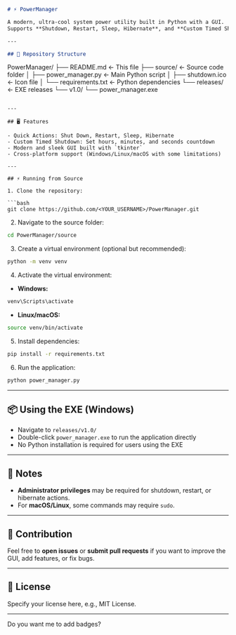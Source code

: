

```markdown
# ⚡ PowerManager

A modern, ultra-cool system power utility built in Python with a GUI.  
Supports **Shutdown, Restart, Sleep, Hibernate**, and **Custom Timed Shutdowns**.  

---

## 📂 Repository Structure

```

PowerManager/
├── README.md                <- This file
├── source/                  <- Source code folder
│   ├── power\_manager.py     <- Main Python script
│   ├── shutdown.ico         <- Icon file
│   └── requirements.txt     <- Python dependencies
└── releases/                <- EXE releases
└── v1.0/
└── power\_manager.exe

````

---

## 🖥 Features

- Quick Actions: Shut Down, Restart, Sleep, Hibernate  
- Custom Timed Shutdown: Set hours, minutes, and seconds countdown  
- Modern and sleek GUI built with `tkinter`  
- Cross-platform support (Windows/Linux/macOS with some limitations)  

---

## ⚡ Running from Source

1. Clone the repository:

```bash
git clone https://github.com/<YOUR_USERNAME>/PowerManager.git
````

2. Navigate to the source folder:

```bash
cd PowerManager/source
```

3. Create a virtual environment (optional but recommended):

```bash
python -m venv venv
```

4. Activate the virtual environment:

* **Windows:**

```bash
venv\Scripts\activate
```

* **Linux/macOS:**

```bash
source venv/bin/activate
```

5. Install dependencies:

```bash
pip install -r requirements.txt
```

6. Run the application:

```bash
python power_manager.py
```

---

## 📦 Using the EXE (Windows)

* Navigate to `releases/v1.0/`
* Double-click `power_manager.exe` to run the application directly
* No Python installation is required for users using the EXE

---

## 📌 Notes

* **Administrator privileges** may be required for shutdown, restart, or hibernate actions.
* For **macOS/Linux**, some commands may require `sudo`.

---

## 📝 Contribution

Feel free to **open issues** or **submit pull requests** if you want to improve the GUI, add features, or fix bugs.

---

## 📄 License

Specify your license here, e.g., MIT License.

---




Do you want me to add badges?
```
